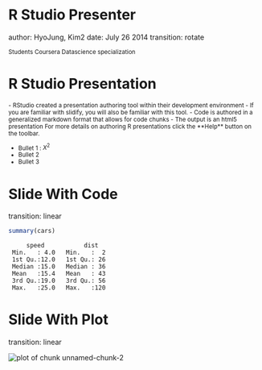 R Studio Presenter
===
author: HyoJung, Kim2
date: July 26 2014
transition: rotate  

<small>
Students
Coursera Datascience specialization
</small>

R Studio Presentation
=== 
<small>
- RStudio created a presentation authoring tool within their development environment
- If you are familiar with slidify, you will also be familiar with this tool.
   - Code is authored in a generalized markdown format that allows for code chunks
   - The output is an html5 presentation
For more details on authoring R presentations click the
**Help** button on the toolbar.

- Bullet 1 : $X^2$
- Bullet 2
- Bullet 3 

</small>

Slide With Code
========================================================
transition: linear


```r
summary(cars)
```

```
     speed           dist    
 Min.   : 4.0   Min.   :  2  
 1st Qu.:12.0   1st Qu.: 26  
 Median :15.0   Median : 36  
 Mean   :15.4   Mean   : 43  
 3rd Qu.:19.0   3rd Qu.: 56  
 Max.   :25.0   Max.   :120  
```

Slide With Plot
========================================================
transition: linear

![plot of chunk unnamed-chunk-2](Presentation-figure/unnamed-chunk-2.png) 
